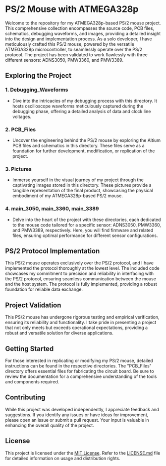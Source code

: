 # PS/2 Mouse with ATMEGA328p

Welcome to the repository for my ATMEGA328p-based PS/2 mouse project. This comprehensive collection encompasses the source code, PCB files, schematics, debugging waveforms, and images, providing a detailed insight into the design and implementation process. As a solo developer, I have meticulously crafted this PS/2 mouse, powered by the versatile ATMEGA328p microcontroller, to seamlessly operate over the PS/2 protocol. The project has been validated to work flawlessly with three different sensors: ADNS3050, PMW3360, and PMW3389.

## Exploring the Project

### 1. Debugging_Waveforms
   - Dive into the intricacies of my debugging process with this directory. It hosts oscilloscope waveforms meticulously captured during the debugging phase, offering a detailed analysis of data and clock line voltages.

### 2. PCB_Files
   - Uncover the engineering behind the PS/2 mouse by exploring the Altium PCB files and schematics in this directory. These files serve as a foundation for further development, modification, or replication of the project.

### 3. Pictures
   - Immerse yourself in the visual journey of my project through the captivating images stored in this directory. These pictures provide a tangible representation of the final product, showcasing the physical embodiment of my ATMEGA328p-based PS/2 mouse.

### 4. main_3050, main_3360, main_3389
   - Delve into the heart of the project with these directories, each dedicated to the mouse code tailored for a specific sensor: ADNS3050, PMW3360, and PMW3389, respectively. Here, you will find firmware and related files, ensuring optimal performance for different sensor configurations.

## PS/2 Protocol Implementation

This PS/2 mouse operates exclusively over the PS/2 protocol, and I have implemented the protocol thoroughly at the lowest level. The included code showcases my commitment to precision and reliability in interfacing with the PS/2 protocol, ensuring seamless communication between the mouse and the host system. The protocol is fully implemented, providing a robust foundation for reliable data exchange.

## Project Validation

This PS/2 mouse has undergone rigorous testing and empirical verification, ensuring its reliability and functionality. I take pride in presenting a project that not only meets but exceeds operational expectations, providing a robust and versatile solution for diverse applications.

## Getting Started

For those interested in replicating or modifying my PS/2 mouse, detailed instructions can be found in the respective directories. The "PCB_Files" directory offers essential files for fabricating the circuit board. Be sure to review the documentation for a comprehensive understanding of the tools and components required.

## Contributing

While this project was developed independently, I appreciate feedback and suggestions. If you identify any issues or have ideas for improvement, please open an issue or submit a pull request. Your input is valuable in enhancing the overall quality of the project.

## License

This project is licensed under the [MIT License](LICENSE.md). Refer to the [LICENSE.md](LICENSE.md) file for detailed information on usage and distribution rights.
